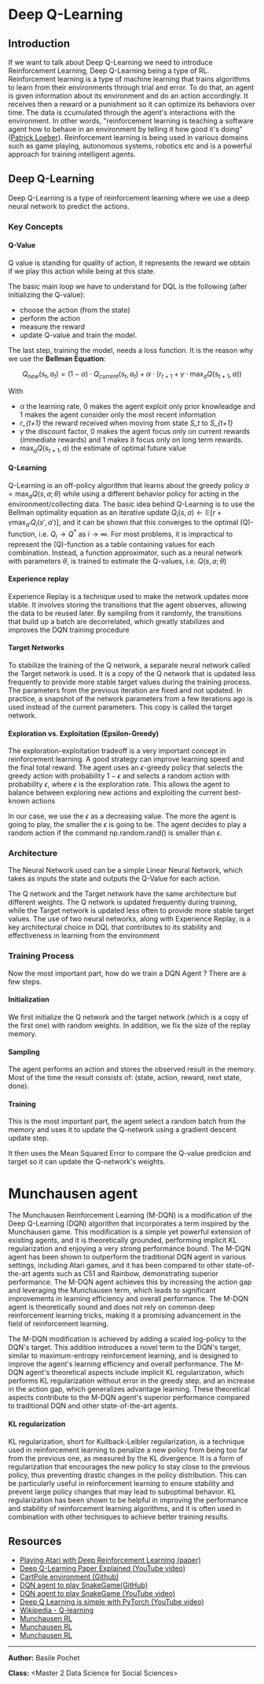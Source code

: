 # Deep Q-Learning

## Introduction

If we want to talk about Deep Q-Learning we need to introduce Reinforcement Learning, Deep Q-Learning being a type of RL.
Reinforcement learning is a type of machine learning that trains algorithms to learn from their environments through trial and error. To do that, an agent is given information about its environment and do an action accordingly. It receives then a reward or a punishment so it can optimize its behaviors over time. The data is ccumulated through the agent's interactions with the environment. In other words, "reinforcement learning is teaching a software agent how to behave in an environment by telling it how good it's doing" ([Patrick Loeber](https://www.youtube.com/watch?v=L8ypSXwyBds)).
Reinforcement learning is being used in various domains such as game playing, autonomous systems, robotics etc and is a powerful approach for training intelligent agents.

## Deep Q-Learning

Deep Q-Learning is a type of reinforcement learning where we use a deep neural network to predict the actions. 

### Key Concepts

#### Q-Value

Q value is standing for quality of action, it represents the reward we obtain if we play this action while being at this state. 

The basic main loop we have to understand for DQL is the following (after initializing the Q-value): 

- choose the action (from the state)
- perform the action
- measure the reward
- update Q-value and train the model.

The last step, training the model, needs a loss function. It is the reason why we use the **Bellman Equation**:

$$Q_{new}(s_t, a_t) = (1 - \alpha) \cdot Q_{current}(s_t, a_t) + \alpha \cdot \left(r_{t+1} + \gamma \cdot \max_a Q(s_{t+1}, a)\right)$$

With 
- $\alpha$ the learning rate, 0 makes the agent exploit only prior knowleadge and 1 makes the agent consider only the most recent information
- *r_{t+1}* the reward received when moving from state *S_t* to *S_{t+1}*
- $\gamma$ the discount factor, 0 makes the agent focus only on current rewards (immediate rewards) and 1 makes it focus only on long term rewards. 
- $\max_a Q(s_{t+1}, a)$ the estimate of optimal future value

#### Q-Learning

Q-Learning is an off-policy algorithm that learns about the greedy policy $a = \max_{a} Q(s, a; \theta)$ while using a different behavior policy for acting in the environment/collecting data. The basic idea behind Q-Learning is to use the Bellman optimality equation as an iterative update $Q_{i}(s, a) \leftarrow \mathbb{E}\left[ r + \gamma \max_{a'} Q_{i}(s', a')\right]$, and it can be shown that this converges to the optimal (Q)-function, i.e. $Q_i \rightarrow Q^*$ as $i \rightarrow \infty$. For most problems, it is impractical to represent the (Q)-function as a table containing values for each combination. Instead, a function approximator, such as a neural network with parameters $\theta$, is trained to estimate the Q-values, i.e. $Q(s, a; \theta)$ 


#### Experience replay

Experience Replay is a technique used to make the network updates more stable. It involves storing the transitions that the agent observes, allowing the data to be reused later. By sampling from it randomly, the transitions that build up a batch are decorrelated, which greatly stabilizes and improves the DQN training procedure


#### Target Networks

To stabilize the training of the Q network, a separate neural network called the Target network is used. It is a copy of the Q network that is updated less frequently to provide more stable target values during the training process. The parameters from the previous iteration are fixed and not updated. In practice, a snapshot of the network parameters from a few iterations ago is used instead of the current parameters. This copy is called the target network.


#### Exploration vs. Exploitation (Epsilon-Greedy)

The exploration-exploitation tradeoff is a very important concept in reinforcement learning. A good strategy can improve learning speed and the final total reward. The agent uses an $\epsilon$-greedy policy that selects the greedy action with probability $1 - \epsilon$ and selects a random action with probability $\epsilon$, where $\epsilon$ is the exploration rate. This allows the agent to balance between exploring new actions and exploiting the current best-known actions

In our case, we use the $\epsilon$ as a decreasing value. The more the agent is going to play, the smaller the $\epsilon$ is going to be. The agent decides to play a random action if the command np.random.rand() is smaller than $\epsilon$.

### Architecture

The Neural Network used can be a simple Linear Neural Network, which takes as inputs the state and outputs the Q-Value for each action.

The Q network and the Target network have the same architecture but different weights. The Q network is updated frequently during training, while the Target network is updated less often to provide more stable target values.
The use of two neural networks, along with Experience Replay, is a key architectural choice in DQL that contributes to its stability and effectiveness in learning from the environment

### Training Process

Now the most important part, how do we train a DQN Agent ? There are a few steps.

#### Initialization

We first initialize the Q network and the target network (which is a copy of the first one) with random weights. In addition, we fix the size of the replay memory. 

#### Sampling

The agent performs an action and stores the observed result in the memory. Most of the time the result consists of: (state, action, reward, next state, done).

#### Training

This is the most important part, the agent select a random batch from the memory and uses it to update the Q-network using a gradient descent update step.

It then uses the Mean Squared Error to compare the Q-value predicion and target so it can update the Q-network's weights.  


# Munchausen agent

The Munchausen Reinforcement Learning (M-DQN) is a modification of the Deep Q-Learning (DQN) algorithm that incorporates a term inspired by the Munchausen game. This modification is a simple yet powerful extension of existing agents, and it is theoretically grounded, performing implicit KL regularization and enjoying a very strong performance bound. The M-DQN agent has been shown to outperform the traditional DQN agent in various settings, including Atari games, and it has been compared to other state-of-the-art agents such as C51 and Rainbow, demonstrating superior performance. The M-DQN agent achieves this by increasing the action gap and leveraging the Munchausen term, which leads to significant improvements in learning efficiency and overall performance. The M-DQN agent is theoretically sound and does not rely on common deep reinforcement learning tricks, making it a promising advancement in the field of reinforcement learning.

The M-DQN modification is achieved by adding a scaled log-policy to the DQN's target. This addition introduces a novel term to the DQN's target, similar to maximum-entropy reinforcement learning, and is designed to improve the agent's learning efficiency and overall performance. The M-DQN agent's theoretical aspects include implicit KL regularization, which performs KL regularization without error in the greedy step, and an increase in the action gap, which generalizes advantage learning. These theoretical aspects contribute to the M-DQN agent's superior performance compared to traditional DQN and other state-of-the-art agents.

#### KL regularization

KL regularization, short for Kullback-Leibler regularization, is a technique used in reinforcement learning to penalize a new policy from being too far from the previous one, as measured by the KL divergence. It is a form of regularization that encourages the new policy to stay close to the previous policy, thus preventing drastic changes in the policy distribution. This can be particularly useful in reinforcement learning to ensure stability and prevent large policy changes that may lead to suboptimal behavior. KL regularization has been shown to be helpful in improving the performance and stability of reinforcement learning algorithms, and it is often used in combination with other techniques to achieve better training results.


## Resources

- [Playing Atari with Deep Reinforcement Learning (paper)](https://arxiv.org/abs/1312.5602)
- [Deep Q-Learning Paper Explained (YouTube video)](https://www.youtube.com/watch?v=nOBm4aYEYR4&ab_channel=YannicKilcher)
- [CartPole environment (Github)](https://github.com/openai/gym/blob/master/gym/envs/classic_control/cartpole.py)
- [DQN agent to play SnakeGame(GitHub)](https://github.com/patrickloeber/snake-ai-pytorch/blob/main/snake_game_human.py )
- [DQN agent to play SnakeGame (YouTube video)](https://www.youtube.com/watch?v=L8ypSXwyBds)
- [Deep Q Learning is simple with PyTorch (YouTube video)](https://www.youtube.com/watch?v=wc-FxNENg9U)
- [Wikipedia - Q-learning](https://en.wikipedia.org/wiki/Q-learning)
- [Munchausen RL](https://arxiv.org/abs/2007.14430)
- [Munchausen RL](https://simons.berkeley.edu/sites/default/files/docs/16336/matthieugeistrl20-1slides.pdf)
- [Munchausen RL](https://vitalab.github.io/article/2020/09/10/Munchausen_Reinforcement_Learning.html)

---

**Author:**
Basile Pochet

**Class:**
<Master 2 Data Science for Social Sciences>
